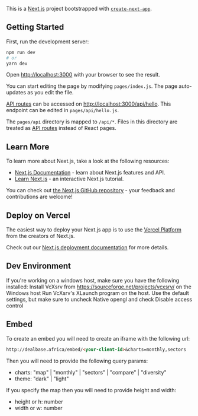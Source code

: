 This is a [Next.js](https://nextjs.org/) project bootstrapped with [`create-next-app`](https://github.com/vercel/next.js/tree/canary/packages/create-next-app).

## Getting Started

First, run the development server:

```bash
npm run dev
# or
yarn dev
```

Open [http://localhost:3000](http://localhost:3000) with your browser to see the result.

You can start editing the page by modifying `pages/index.js`. The page auto-updates as you edit the file.

[API routes](https://nextjs.org/docs/api-routes/introduction) can be accessed on [http://localhost:3000/api/hello](http://localhost:3000/api/hello). This endpoint can be edited in `pages/api/hello.js`.

The `pages/api` directory is mapped to `/api/*`. Files in this directory are treated as [API routes](https://nextjs.org/docs/api-routes/introduction) instead of React pages.

## Learn More

To learn more about Next.js, take a look at the following resources:

- [Next.js Documentation](https://nextjs.org/docs) - learn about Next.js features and API.
- [Learn Next.js](https://nextjs.org/learn) - an interactive Next.js tutorial.

You can check out [the Next.js GitHub repository](https://github.com/vercel/next.js/) - your feedback and contributions are welcome!

## Deploy on Vercel

The easiest way to deploy your Next.js app is to use the [Vercel Platform](https://vercel.com/new?utm_medium=default-template&filter=next.js&utm_source=create-next-app&utm_campaign=create-next-app-readme) from the creators of Next.js.

Check out our [Next.js deployment documentation](https://nextjs.org/docs/deployment) for more details.

## Dev Environment

If you're working on a windows host, make sure you have the following installed:
Install VcXsrv from <https://sourceforge.net/projects/vcxsrv/> on the Windows host
Run VcXsrv's XLaunch program on the host. Use the default settings, but make sure to uncheck Native opengl and check Disable access control

## Embed

To create an embed you will need to create an iframe with the following url:

```markdown
http://dealbase.africa/embed/<your-client-id>&charts=monthly,sectors
```

Then you will need to provide the following query params:

- charts: "map" | "monthly" | "sectors" | "compare" | "diversity"
- theme: "dark" | "light"

If you specify the map then you will need to provide height and width:

- height or h: number
- width or w: number
